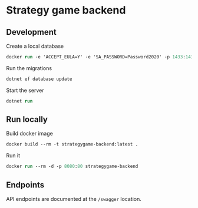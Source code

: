 # Strategy game backend

## Development

Create a local database

```ps
docker run -e 'ACCEPT_EULA=Y' -e 'SA_PASSWORD=Password2020' -p 1433:1433 -d mcr.microsoft.com/mssql/server
```

Run the migrations

```ps
dotnet ef database update
```

Start the server

```ps
dotnet run
```

## Run locally

Build docker image

```ps
docker build --rm -t strategygame-backend:latest .
```

Run it

```ps
docker run --rm -d -p 8080:80 strategygame-backend
```

## Endpoints

API endpoints are documented at the `/swagger` location.
